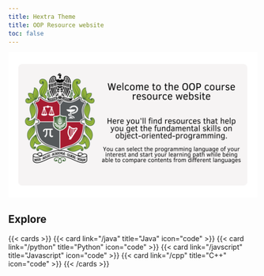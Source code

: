 ```yaml
---
title: Hextra Theme
title: OOP Resource website
toc: false
---
```


![](first.png)

## Explore

{{< cards >}}
  {{< card link="/java" title="Java" icon="code" >}}
  {{< card link="/python" title="Python" icon="code" >}}
  {{< card link="/javscript" title="Javascript" icon="code" >}}
  {{< card link="/cpp" title="C++" icon="code" >}}
{{< /cards >}}
